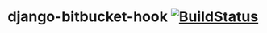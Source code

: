# django-bitbucket-hook [![BuildStatus](https://travis-ci.org/Kras4ooo/django-bitbucket-hook.svg?branch=master)](https://travis-ci.org/Kras4ooo/django-bitbucket-hook)
